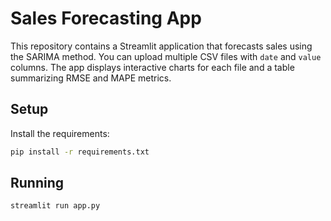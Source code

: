 # Sales Forecasting App

This repository contains a Streamlit application that forecasts sales using the SARIMA method. You can upload multiple CSV files with `date` and `value` columns. The app displays interactive charts for each file and a table summarizing RMSE and MAPE metrics.

## Setup

Install the requirements:

```bash
pip install -r requirements.txt
```

## Running

```bash
streamlit run app.py
```


